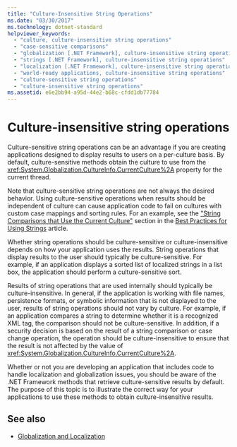 ```yaml
---
title: "Culture-Insensitive String Operations"
ms.date: "03/30/2017"
ms.technology: dotnet-standard
helpviewer_keywords:
  - "culture, culture-insensitive string operations"
  - "case-sensitive comparisons"
  - "globalization [.NET Framework], culture-insensitive string operations"
  - "strings [.NET Framework], culture-insensitive string operations"
  - "localization [.NET Framework], culture-insensitive string operations"
  - "world-ready applications, culture-insensitive string operations"
  - "culture-sensitive string operations"
  - "culture-insensitive string operations"
ms.assetid: e6e2bb94-a95d-44e2-b68c-cfdd1db77784
---
```

# Culture-insensitive string operations

Culture-sensitive string operations can be an advantage if you are creating applications designed to display results to users on a per-culture basis. By default, culture-sensitive methods obtain the culture to use from the <xref:System.Globalization.CultureInfo.CurrentCulture%2A> property for the current thread.

Note that culture-sensitive string operations are not always the desired behavior. Using culture-sensitive operations when results should be independent of culture can cause application code to fail on cultures with custom case mappings and sorting rules. For an example, see the ["String Comparisons that Use the Current Culture"](../../../docs/standard/base-types/best-practices-strings.md#string-comparisons-that-use-the-current-culture) section in the [Best Practices for Using Strings](../../../docs/standard/base-types/best-practices-strings.md) article.

Whether string operations should be culture-sensitive or culture-insensitive depends on how your application uses the results. String operations that display results to the user should typically be culture-sensitive. For example, if an application displays a sorted list of localized strings in a list box, the application should perform a culture-sensitive sort.

Results of string operations that are used internally should typically be culture-insensitive. In general, if the application is working with file names, persistence formats, or symbolic information that is not displayed to the user, results of string operations should not vary by culture. For example, if an application compares a string to determine whether it is a recognized XML tag, the comparison should not be culture-sensitive. In addition, if a security decision is based on the result of a string comparison or case change operation, the operation should be culture-insensitive to ensure that the result is not affected by the value of <xref:System.Globalization.CultureInfo.CurrentCulture%2A>.

Whether or not you are developing an application that includes code to handle localization and globalization issues, you should be aware of the .NET Framework methods that retrieve culture-sensitive results by default. The purpose of this topic is to illustrate the correct way for your applications to use these methods to obtain culture-insensitive results.

## See also

- [Globalization and Localization](../../../docs/standard/globalization-localization/index.md)
